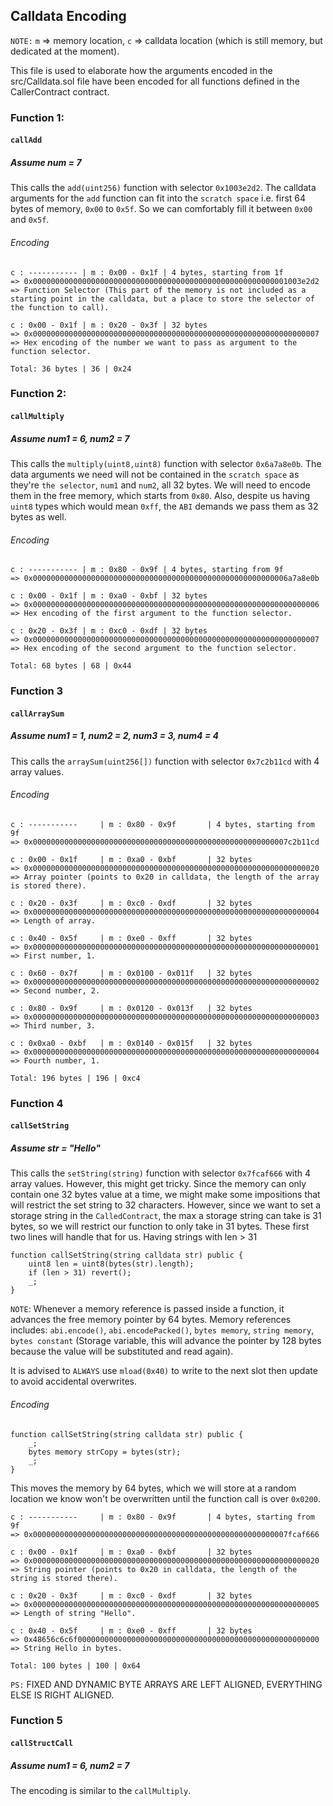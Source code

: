 ## Calldata Encoding
`NOTE:` `m` => memory location, `c` => calldata location (which is still memory, but dedicated at the moment).

This file is used to elaborate how the arguments encoded in the src/Calldata.sol file have been encoded for all functions defined in the CallerContract contract.


### Function 1:
#### `callAdd`
##### Assume num = 7
This calls the `add(uint256)` function with selector `0x1003e2d2`. The calldata arguments for the `add` function can fit into the `scratch space` i.e. first 64 bytes of memory, `0x00` to `0x5f`. So we can comfortably fill it between `0x00` and `0x5f`.

###### Encoding
```assembly
c : ----------- | m : 0x00 - 0x1f | 4 bytes, starting from 1f
=> 0x000000000000000000000000000000000000000000000000000000001003e2d2
=> Function Selector (This part of the memory is not included as a starting point in the calldata, but a place to store the selector of the function to call).

c : 0x00 - 0x1f | m : 0x20 - 0x3f | 32 bytes
=> 0x0000000000000000000000000000000000000000000000000000000000000007
=> Hex encoding of the number we want to pass as argument to the function selector.

Total: 36 bytes | 36 | 0x24
```

### Function 2:
#### `callMultiply`
##### Assume num1 = 6, num2 = 7
This calls the `multiply(uint8,uint8)` function with selector `0x6a7a8e0b`. The data arguments we need will not be contained in the `scratch space` as they're `the selector`, `num1` and `num2`, all 32 bytes. We will need to encode them in the free memory, which starts from `0x80`. Also, despite us having `uint8` types which would mean `0xff`, the `ABI` demands we pass them as 32 bytes as well.

###### Encoding
```assembly
c : ----------- | m : 0x80 - 0x9f | 4 bytes, starting from 9f
=> 0x000000000000000000000000000000000000000000000000000000006a7a8e0b

c : 0x00 - 0x1f | m : 0xa0 - 0xbf | 32 bytes
=> 0x0000000000000000000000000000000000000000000000000000000000000006
=> Hex encoding of the first argument to the function selector.

c : 0x20 - 0x3f | m : 0xc0 - 0xdf | 32 bytes
=> 0x0000000000000000000000000000000000000000000000000000000000000007
=> Hex encoding of the second argument to the function selector.

Total: 68 bytes | 68 | 0x44
```

### Function 3
#### `callArraySum`
##### Assume num1 = 1, num2 = 2, num3 = 3, num4 = 4
This calls the `arraySum(uint256[])` function with selector `0x7c2b11cd` with 4 array values.

###### Encoding
```assembly
c : -----------     | m : 0x80 - 0x9f       | 4 bytes, starting from 9f
=> 0x000000000000000000000000000000000000000000000000000000007c2b11cd

c : 0x00 - 0x1f     | m : 0xa0 - 0xbf       | 32 bytes
=> 0x0000000000000000000000000000000000000000000000000000000000000020
=> Array pointer (points to 0x20 in calldata, the length of the array is stored there).

c : 0x20 - 0x3f     | m : 0xc0 - 0xdf       | 32 bytes
=> 0x0000000000000000000000000000000000000000000000000000000000000004
=> Length of array.

c : 0x40 - 0x5f     | m : 0xe0 - 0xff       | 32 bytes
=> 0x0000000000000000000000000000000000000000000000000000000000000001
=> First number, 1.

c : 0x60 - 0x7f     | m : 0x0100 - 0x011f   | 32 bytes
=> 0x0000000000000000000000000000000000000000000000000000000000000002
=> Second number, 2.

c : 0x80 - 0x9f     | m : 0x0120 - 0x013f   | 32 bytes
=> 0x0000000000000000000000000000000000000000000000000000000000000003
=> Third number, 3.

c : 0x0xa0 - 0xbf   | m : 0x0140 - 0x015f   | 32 bytes
=> 0x0000000000000000000000000000000000000000000000000000000000000004
=> Fourth number, 1.

Total: 196 bytes | 196 | 0xc4
```

### Function 4
#### `callSetString`
##### Assume str = "Hello"
This calls the `setString(string)` function with selector `0x7fcaf666` with 4 array values. However, this might get tricky. Since the memory can only contain one 32 bytes value at a time, we might make some impositions that will restrict the set string to 32 characters. However, since we want to set a storage string in the `CalledContract`, the max a storage string can take is 31 bytes, so we will restrict our function to only take in 31 bytes.
These first two lines will handle that for us. Having strings with len > 31
```solidity
function callSetString(string calldata str) public {
    uint8 len = uint8(bytes(str).length);
    if (len > 31) revert();
    _;
}
```
`NOTE`: Whenever a memory reference is passed inside a function, it advances the free memory pointer by 64 bytes. Memory references includes:
`abi.encode()`,
`abi.encodePacked()`,
`bytes memory`,
`string memory`,
`bytes constant` (Storage variable, this will advance the pointer by 128 bytes because the value will be substituted and read again).

It is advised to `ALWAYS` use `mload(0x40)` to write to the next slot then update to avoid accidental overwrites.

###### Encoding
```solidity
function callSetString(string calldata str) public {
    _;
    bytes memory strCopy = bytes(str);
    _;
}
```
This moves the memory by 64 bytes, which we will store at a random location we know won't be overwritten until the function call is over `0x0200`.
```assembly
c : -----------     | m : 0x80 - 0x9f       | 4 bytes, starting from 9f
=> 0x000000000000000000000000000000000000000000000000000000007fcaf666

c : 0x00 - 0x1f     | m : 0xa0 - 0xbf       | 32 bytes
=> 0x0000000000000000000000000000000000000000000000000000000000000020
=> String pointer (points to 0x20 in calldata, the length of the string is stored there).

c : 0x20 - 0x3f     | m : 0xc0 - 0xdf       | 32 bytes
=> 0x0000000000000000000000000000000000000000000000000000000000000005
=> Length of string "Hello".

c : 0x40 - 0x5f     | m : 0xe0 - 0xff       | 32 bytes
=> 0x48656c6c6f000000000000000000000000000000000000000000000000000000
=> String Hello in bytes.

Total: 100 bytes | 100 | 0x64
```
`PS:` FIXED AND DYNAMIC BYTE ARRAYS ARE LEFT ALIGNED, EVERYTHING ELSE IS RIGHT ALIGNED.

### Function 5
#### `callStructCall`
##### Assume num1 = 6, num2 = 7

The encoding is similar to the `callMultiply`.
